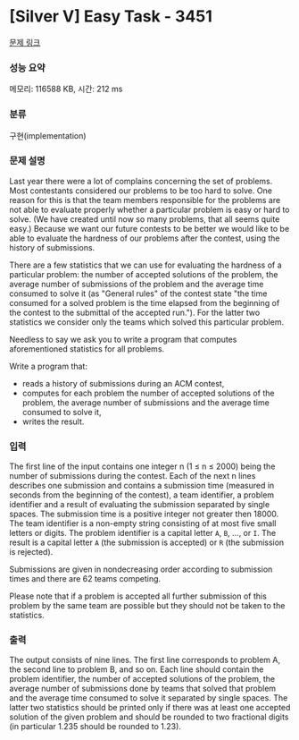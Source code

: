 # [Silver V] Easy Task - 3451 

[문제 링크](https://www.acmicpc.net/problem/3451) 

### 성능 요약

메모리: 116588 KB, 시간: 212 ms

### 분류

구현(implementation)

### 문제 설명

<p>Last year there were a lot of complains concerning the set of problems. Most contestants considered our problems to be too hard to solve. One reason for this is that the team members responsible for the problems are not able to evaluate properly whether a particular problem is easy or hard to solve. (We have created until now so many problems, that all seems quite easy.) Because we want our future contests to be better we would like to be able to evaluate the hardness of our problems after the contest, using the history of submissions. </p>

<p>There are a few statistics that we can use for evaluating the hardness of a particular problem: the number of accepted solutions of the problem, the average number of submissions of the problem and the average time consumed to solve it (as "General rules" of the contest state "the time consumed for a solved problem is the time elapsed from the beginning of the contest to the submittal of the accepted run."). For the latter two statistics we consider only the teams which solved this particular problem. </p>

<p>Needless to say we ask you to write a program that computes aforementioned statistics for all problems. </p>

<p>Write a program that: </p>

<ul>
	<li>reads a history of submissions during an ACM contest, </li>
	<li>computes for each problem the number of accepted solutions of the problem, the average number of submissions and the average time consumed to solve it, </li>
	<li>writes the result.</li>
</ul>

### 입력 

 <p>The first line of the input contains one integer n (1 ≤ n ≤ 2000) being the number of submissions during the contest. Each of the next n lines describes one submission and contains a submission time (measured in seconds from the beginning of the contest), a team identifier, a problem identifier and a result of evaluating the submission separated by single spaces. The submission time is a positive integer not greater then 18000. The team identifier is a non-empty string consisting of at most five small letters or digits. The problem identifier is a capital letter <code>A</code>, <code>B</code>, ..., or <code>I</code>. The result is a capital letter <code>A</code> (the submission is accepted) or <code>R</code> (the submission is rejected). </p>

<p>Submissions are given in nondecreasing order according to submission times and there are 62 teams competing. </p>

<p>Please note that if a problem is accepted all further submission of this problem by the same team are possible but they should not be taken to the statistics. </p>

### 출력 

 <p>The output consists of nine lines. The first line corresponds to problem A, the second line to problem B, and so on. Each line should contain the problem identifier, the number of accepted solutions of the problem, the average number of submissions done by teams that solved that problem and the average time consumed to solve it separated by single spaces. The latter two statistics should be printed only if there was at least one accepted solution of the given problem and should be rounded to two fractional digits (in particular 1.235 should be rounded to 1.23).</p>

<p> </p>


